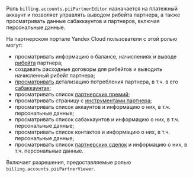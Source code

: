 Роль `billing.accounts.piiPartnerEditor` назначается на платежный аккаунт и позволяет управлять выводом рибейта партнера, а также просматривать данные сабаккаунтов и партнеров, включая персональные данные.

На партнерском портале Yandex Cloud пользователи с этой ролью могут:
* просматривать информацию о балансе, начислениях и выводе [рибейта](../../../partner/terms.md#rebate) партнера;
* создавать расходные договоры для рибейтов и выводить начисленный рибейт партнера;
* [просматривать](../../../partner/operations/get-client-stat.md) детализацию потребления партнера, в т.ч. в его [сабаккаунтах](../../../partner/terms.md#sub-account);
* просматривать список [партнерских премий](../../../partner/terms.md#partner-award);
* просматривать страницу с [инструментами партнера](../../../partner/program/var-tools.md);
* просматривать список аккаунтов и информацию о них, в т.ч. персональные данные;
* просматривать список сабаккаунтов и информацию о них, в т.ч. персональные данные;
* просматривать список контактов и информацию о них, в т.ч. персональные данные;
* просматривать список [партнерских сделок](../../../partner/terms.md#deal-reg) и информацию о них, в т.ч. персональные данные.

Включает разрешения, предоставляемые ролью `billing.accounts.piiPartnerViewer`.